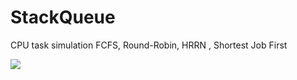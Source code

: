 StackQueue
==========

CPU task simulation FCFS, Round-Robin, HRRN , Shortest Job First

<img src='https://raw2.github.com/mbaghert/StackQueue/master/StackQueue/Ss1.png'></img>
